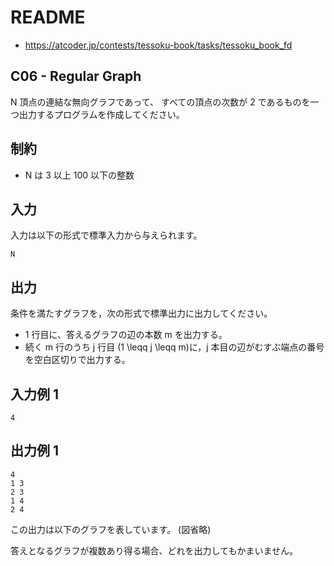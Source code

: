 # README
- <https://atcoder.jp/contests/tessoku-book/tasks/tessoku_book_fd>
## C06 - Regular Graph 
N 頂点の連結な無向グラフであって、
すべての頂点の次数が 2 であるものを一つ出力するプログラムを作成してください。
## 制約
* N は 3 以上 100 以下の整数
## 入力
入力は以下の形式で標準入力から与えられます。

```
N
```
## 出力
条件を満たすグラフを，次の形式で標準出力に出力してください。

* 1 行目に、答えるグラフの辺の本数 m を出力する。
* 続く m 行のうち j 行目 (1 \leqq j \leqq m)に，j 本目の辺がむすぶ端点の番号を空白区切りで出力する。
## 入力例 1
```
4
```
## 出力例 1
```
4
1 3
2 3
1 4
2 4
```

この出力は以下のグラフを表しています。
(図省略)

答えとなるグラフが複数あり得る場合、どれを出力してもかまいません。
